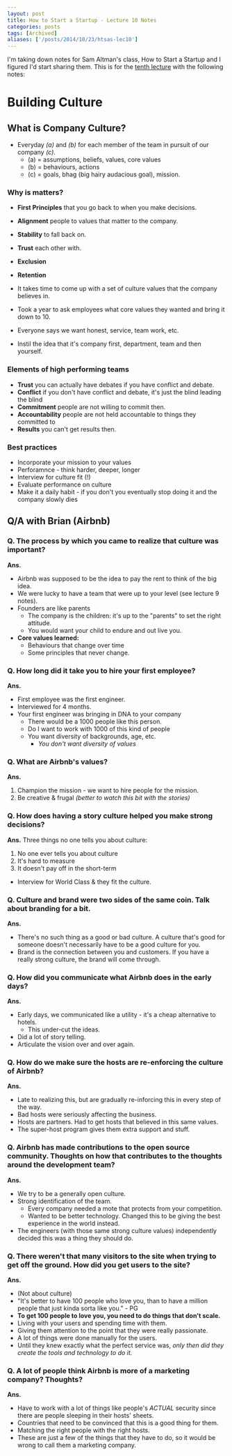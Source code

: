 ```yaml
---
layout: post
title: How to Start a Startup - Lecture 10 Notes
categories: posts
tags: [Archived]
aliases: ['/posts/2014/10/23/htsas-lec10']
---
```


I'm taking down notes for Sam Altman's class, How to Start a Startup and I figured I'd start sharing them. This is for the [tenth lecture](https://www.youtube.com/watch?v=RfWgVWGEuGE) with the following notes:

# Building Culture

## What is Company Culture?
- Everyday _(a)_ and _(b)_ for each member of the team in pursuit of our company _(c)_.
	- (a) = assumptions, beliefs, values, core values
	- (b) = behaviours, actions
	- (c) = goals, bhag (big hairy audacious goal), mission.

### Why is matters?
 - **First Principles** that you go back to when you make decisions.
 - **Alignment** people to values that matter to the company.
 - **Stability** to fall back on.
 - **Trust** each other with.
 - **Exclusion**
 - **Retention**

- It takes time to come up with a set of culture values that the company believes in.
- Took a year to ask employees what core values they wanted and bring it down to 10.
- Everyone says we want honest, service, team work, etc.
- Instil the idea that it's company first, department, team and then yourself.

### Elements of high performing teams
- **Trust** you can actually have debates if you have conflict and debate.
- **Conflict** if you don't have conflict and debate, it's just the blind leading the blind
- **Commitment** people are not willing to commit then.
- **Accountability** people are not held accountable to things they committed to
- **Results** you can't get results then.

### Best practices
- Incorporate your mission to your values
- Perforamnce - think harder, deeper, longer
- Interview for culture fit (!)
- Evaluate performance on culture
- Make it a daily habit - if you don't you eventually stop doing it and the company slowly dies

## Q/A with Brian (Airbnb)
### Q. The process by which you came to realize that culture was important?

**Ans.** 

- Airbnb was supposed to be the idea to pay the rent to think of the big idea.
- We were lucky to have a team that were up to your level (see lecture 9 notes).
- Founders are like parents
	- The company is the children: it's up to the "parents" to set the right attitude.
	- You would want your child to endure and out live you.
- **Core values learned:**
	- Behaviours that change over time
	- Some principles that never change.

### Q. How long did it take you to hire your first employee?

**Ans.** 

- First employee was the first engineer.
- Interviewed for 4 months.
- Your first engineer was bringing in DNA to your company
	- There would be a 1000 people like this person.
	- Do I want to work with 1000 of this kind of people
	- You want diversity of backgrounds, age, etc.
		- *You don't want diversity of values*

### Q. What are Airbnb's values?

**Ans.** 

1. Champion the mission - we want to hire people for the mission.
2. Be creative & frugal
*(better to watch this bit with the stories)*

### Q. How does having a story culture helped you make strong decisions?

**Ans.**
Three things no one tells you about culture:

1. No one ever tells you about culture
2. It's hard to measure
3. It doesn't pay off in the short-term

- Interview for World Class & they fit the culture.

### Q. Culture and brand were two sides of the same coin. Talk about branding for a bit.

**Ans.**

- There's no such thing as a good or bad culture. A culture that's good for someone doesn't necessarily have to be a good culture for you.
- Brand is the connection between you and customers. If you have a really strong culture, the brand will come through.


### Q. How did you communicate what Airbnb does in the early days?

**Ans.**

- Early days, we communicated like a utility - it's a cheap alternative to hotels.
	- This under-cut the ideas.
- Did a lot of story telling.
- Articulate the vision over and over again.

### Q. How do we make sure the hosts are re-enforcing the culture of Airbnb?

**Ans.**

- Late to realizing this, but are gradually re-inforcing this in every step of the way.
- Bad hosts were seriously affecting the business.
- Hosts are partners. Had to get hosts that believed in this same values.
- The super-host program gives them extra support and stuff.

### Q. Airbnb has made contributions to the open source community. Thoughts on how that contributes to the thoughts around the development team?

**Ans.**

- We try to be a generally open culture.
- Strong identification of the team.
	- Every company needed a mote that protects from your competition.
	- Wanted to be better technology. Changed this to be giving the best experience in the world instead.
- The engineers (with those same strong culture values) independently decided this was a thing they should do.

### Q. There weren't that many visitors to the site when trying to get off the ground. How did you get users to the site?

**Ans.**

- (Not about culture)
- "It's better to have 100 people who love you, than to have a million people that just kinda sorta like you." - PG
- **To get 100 people to love you, you need to do things that don't scale.**
- Living with your users and spending time with them.
- Giving them attention to the point that they were really passionate.
- A lot of things were done manually for the users.
- Until they knew exactly what the perfect service was, *only then did they create the tools and technology to do it.*

### Q. A lot of people think Airbnb is more of a marketing company? Thoughts?

**Ans.**

- Have to work with a lot of things like people's *ACTUAL* security since there are people sleeping in their hosts' sheets.
- Countries that need to be convinced that this is a good thing for them.
- Matching the right people with the right hosts.
- These are just a few of the things that they have to do, so it would be wrong to call them a marketing company.